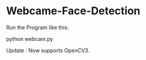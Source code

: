 # Webcame-Face-Detection

Run the Program like this:


python webcam.py


Update : Now supports OpenCV3.
